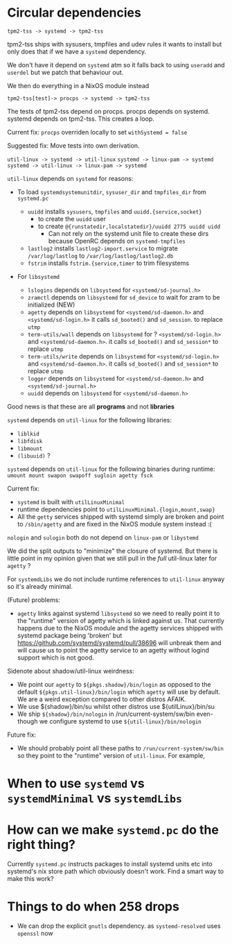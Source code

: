 # Circular dependencies

`tpm2-tss -> systemd -> tpm2-tss`

tpm2-tss ships with sysusers, tmpfiles and udev rules it wants to install
but only does that if we have a `systemd` dependency.

We don't have it depend on `systemd` atm so it falls back to using `useradd` and `userdel` but we patch that behaviour out.

We then do everything in a NixOS module instead


`tpm2-tss[test]-> procps -> systemd -> tpm2-tss`

The tests of tpm2-tss depend on procps. procps depends on systemd. systemd depends on tpm2-tss. This creates a loop.

Current fix:  `procps` overriden locally to set `withSystemd = false`

Suggested fix: Move tests into own derivation.

`util-linux -> systemd -> util-linux`
`systemd -> linux-pam -> systemd`
`systemd -> util-linux -> linux-pam -> systemd`

`util-linux` depends on `systemd` for reasons:

* To load `systemdsystemunitdir`, `sysuser_dir` and `tmpfiles_dir` from `systemd.pc`
  * `uuidd` installs `sysusers`, `tmpfiles` and `uuidd.{service,socket}`
    * to create the `uuidd` user
    * to create `@{runstatedir,localstatedir}/uuidd 2775 uuidd uidd`
      * Can not rely on the systemd unit file to create these dirs because OpenRC depends on `systemd-tmpfiles`
  * `lastlog2` installs `lastlog2-import.service` to migrate `/var/log/lastlog` to `/var/log/lastlog/lastlog2.db`
  * `fstrim` installs `fstrim.{service,timer` to trim filesystems

* For `libsystemd`
  * `lslogins` depends on `libsystemd` for `<systemd/sd-journal.h>`
  * `zramctl` depends on `libsystemd` for `sd_device` to wait for zram to be initialized (NEW)
  * `agetty` depends on `libsystemd` for `<systemd/sd-daemon.h>` and `<systemd/sd-login.h>` it calls `sd_booted()` and `sd_session`. to replace `utmp`
  * `term-utils/wall` depends on `libsystemd` for ? `<systemd/sd-login.h>` and `<systemd/sd-daemon.h>`. it calls `sd_booted()` and `sd_session*` to replace `utmp`
  * `term-utils/write` depends on `libsystemd` for `<systemd/sd-login.h>` and `<systemd/sd-daemon.h>`. it calls `sd_booted()` and `sd_session*` to replace `utmp`
  * `logger` depends on `libsystemd` for `<systemd/sd-daemon.h>`  and `<systemd/sd-journal.h>`
  * `uuidd` depends on `libsystemd` for `<systemd/sd-daemon.h>`

Good news is that these are all **programs** and not **libraries**


`systemd` depends on `util-linux` for the following  libraries:

* `liblkid`
* `libfdisk`
* `libmount`
* `(libuuid)` ?

`systemd` depends on `util-linux` for the following binaries during runtime: `umount mount swapon swapoff sugloin agetty fsck`


Current fix:
  * `systemd` is built with `utilLinuxMinimal`
  * runtime dependencies point to `utilLinuxMinimal.{login,mount,swap}`
  * All the `getty` services shipped with systemd simply are broken and point to `/sbin/agetty` and are fixed in the NixOS module system instead :(

`nologin` and `sulogin` both do not depend on `linux-pam` or `libystemd`

We did the split outputs to "minimize" the closure of systemd. But there
is little point in my opinion given that we still pull in the *full* util-linux later for `agetty` ?

For `systemdLibs` we do not include runtime references to `util-linux` anyway
so it's already minimal.

(Future) problems:

* `agetty` links against systemd `libsystemd` so we need to really point it to the
  "runtime" version of agetty which is linked against us. That currently
  happens due to the NixOS module and the agetty services shipped with systemd package being 'broken' but https://github.com/systemd/systemd/pull/38696 will unbreak them and will cause us to point the agetty service to an agetty without
  logind support which is not good.

Sidenote about shadow/util-linux weirdness:

* We point our `agetty` to `${pkgs.shadow}/bin/login` as opposed to
  the default `${pkgs.util-linux}/bin/login`  which `agetty` will
  use by default.
  We are a weird exception compared to other distros AFAIK.
*  We use ${shadow}/bin/su whilst other distros use ${utilLinux}/bin/su
*  We ship `${shadow}/bin/nologin` in /run/current-system/sw/bin even-though we configure systemd to use `${util-linux}/bin/nologin`



Future fix:
* We should probably point all these paths to `/run/current-system/sw/bin` so
  they point to the "runtime" version of `util-linux`.
  For example,



# When to use `systemd`  vs `systemdMinimal` vs `systemdLibs`



# How can we make `systemd.pc` do the right thing?

Currently `systemd.pc` instructs packages to install systemd units etc into systemd's nix store path
which obviously doesn't work. Find a smart way to make this work?


# Things to do when 258 drops

* We can drop the explicit `gnutls` dependency. as `systemd-resolved` uses `openssl` now
